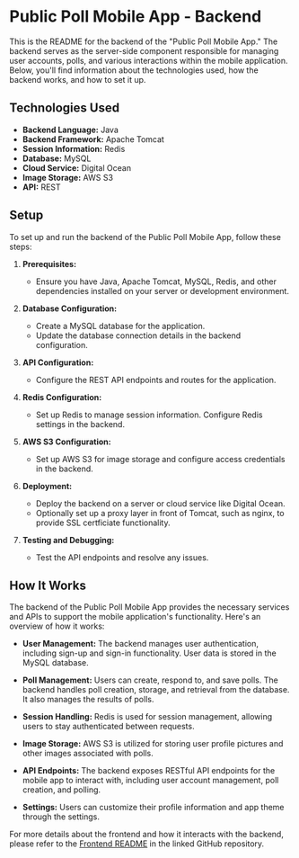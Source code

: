 # Public Poll Mobile App - Backend

This is the README for the backend of the "Public Poll Mobile App." The backend serves as the server-side component responsible for managing user accounts, polls, and various interactions within the mobile application. Below, you'll find information about the technologies used, how the backend works, and how to set it up.

## Technologies Used

- **Backend Language:** Java
- **Backend Framework:** Apache Tomcat
- **Session Information:** Redis
- **Database:** MySQL
- **Cloud Service:** Digital Ocean
- **Image Storage:** AWS S3
- **API:** REST

## Setup

To set up and run the backend of the Public Poll Mobile App, follow these steps:

1. **Prerequisites:**

   - Ensure you have Java, Apache Tomcat, MySQL, Redis, and other dependencies installed on your server or development environment.

2. **Database Configuration:**

   - Create a MySQL database for the application.
   - Update the database connection details in the backend configuration.

3. **API Configuration:**

   - Configure the REST API endpoints and routes for the application.

4. **Redis Configuration:**

   - Set up Redis to manage session information. Configure Redis settings in the backend.

5. **AWS S3 Configuration:**

   - Set up AWS S3 for image storage and configure access credentials in the backend.

6. **Deployment:**

   - Deploy the backend on a server or cloud service like Digital Ocean.
   - Optionally set up a proxy layer in front of Tomcat, such as nginx, to provide SSL certficiate functionality. 

7. **Testing and Debugging:**

   - Test the API endpoints and resolve any issues.

## How It Works

The backend of the Public Poll Mobile App provides the necessary services and APIs to support the mobile application's functionality. Here's an overview of how it works:

- **User Management:** The backend manages user authentication, including sign-up and sign-in functionality. User data is stored in the MySQL database.

- **Poll Management:** Users can create, respond to, and save polls. The backend handles poll creation, storage, and retrieval from the database. It also manages the results of polls.

- **Session Handling:** Redis is used for session management, allowing users to stay authenticated between requests.

- **Image Storage:** AWS S3 is utilized for storing user profile pictures and other images associated with polls.

- **API Endpoints:** The backend exposes RESTful API endpoints for the mobile app to interact with, including user account management, poll creation, and polling.

- **Settings:** Users can customize their profile information and app theme through the settings.

For more details about the frontend and how it interacts with the backend, please refer to the [Frontend README](https://github.com/Alexander-Aghili/PublicPollAppFrontEnd/blob/main/README.md) in the linked GitHub repository.
